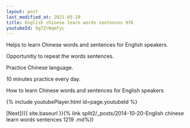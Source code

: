 ```yaml
---
layout: post
last_modified_at: 2021-03-29
title: English chinese learn words sentences 976 
youtubeId: 0g7ZrWqmfyc
---
```

 
 
Helps to learn Chinese words and sentences for English speakers.

Opportunitiy to repeat the words sentences. 

Practice Chinese language. 
 
10 minutes practice every day. 
 
How to learn Chinese words and sentences for English speakers 
 
{% include youtubePlayer.html id=page.youtubeId %}
 
 
[Next]({{ site.baseurl }}{% link  split2/_posts/2014-10-20-English chinese learn words sentences 1219 .md%})
 
